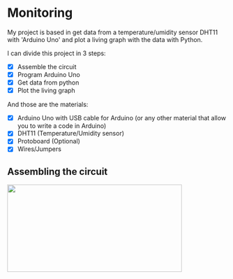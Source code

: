 # Monitoring

My project is based in get data from a temperature/umidity sensor DHT11 with 'Arduino Uno' and plot a living graph with the data with Python.

I can divide this project in 3 steps:

 - [x] Assemble the circuit
 - [x] Program Arduino Uno
 - [x] Get data from python
 - [x] Plot the living graph

And those are the materials:

 - [x] Arduino Uno with USB cable for Arduino (or any other material that allow you to write a code in Arduino)
 - [x] DHT11 (Temperature/Umidity sensor)
 - [x] Protoboard (Optional)
 - [x] Wires/Jumpers
 
## Assembling the circuit

<img src="https://user-images.githubusercontent.com/69547580/116621847-2f230480-a91a-11eb-984e-d53bd5ba0c9e.jpg" width="400" height="200">









